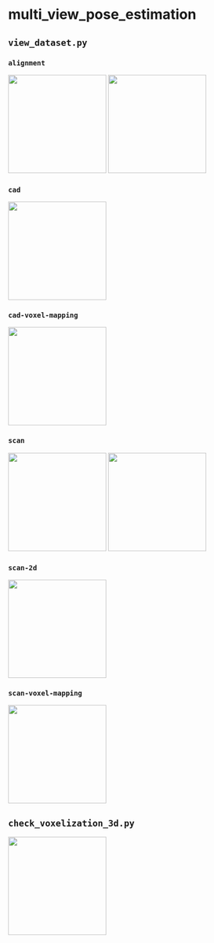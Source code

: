 # multi_view_pose_estimation

## `view_dataset.py`

### `alignment`

<img src="https://drive.google.com/uc?id=1QhChZobbqV0yFtgnbAA2ewaoAvsi-cs4" height="200px"> <img src="https://drive.google.com/uc?id=1qRziRPXX-KIgr9C4eWxope7QYINNynsX" height="200px">

### `cad`

<img src="https://drive.google.com/uc?id=1hHMNByoXTFwIclxZV6M1AwXte9proZCp" height="200px">

### `cad-voxel-mapping`

<img src="https://drive.google.com/uc?id=12mSYyjpYSjxt0gcsaIwi9PAudrk4d3u_" height="200px">

### `scan`

<img src="https://drive.google.com/uc?id=1bINu1vqkomL1mwQy8Geipg6vyQQ1VgzO" height="200px"> <img src="https://drive.google.com/uc?id=1JgqODmMk88haWiteTYgY7aMh8-TsY9H9" height="200px">

### `scan-2d`

<img src="https://drive.google.com/uc?id=15SDD5C-jgQR__wLc3_pjGX1CdgmFpe1C" height="200px">

### `scan-voxel-mapping`

<img src="https://drive.google.com/uc?id=1zdKNPXhltt0rGTlCX-pDGkhyaB7jbmHL" height="200px">

## `check_voxelization_3d.py`

<img src="https://drive.google.com/uc?id=1KN0Eu05sVdb8qr55CM_VfrApZDBKMFYP" height="200px" />
